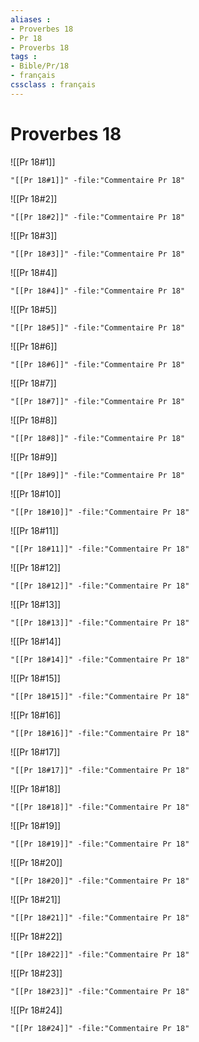 ```yaml
---
aliases : 
- Proverbes 18
- Pr 18
- Proverbs 18
tags : 
- Bible/Pr/18
- français
cssclass : français
---
```


# Proverbes 18

![[Pr 18#1]]

```query
"[[Pr 18#1]]" -file:"Commentaire Pr 18"
```

![[Pr 18#2]]

```query
"[[Pr 18#2]]" -file:"Commentaire Pr 18"
```

![[Pr 18#3]]

```query
"[[Pr 18#3]]" -file:"Commentaire Pr 18"
```

![[Pr 18#4]]

```query
"[[Pr 18#4]]" -file:"Commentaire Pr 18"
```

![[Pr 18#5]]

```query
"[[Pr 18#5]]" -file:"Commentaire Pr 18"
```

![[Pr 18#6]]

```query
"[[Pr 18#6]]" -file:"Commentaire Pr 18"
```

![[Pr 18#7]]

```query
"[[Pr 18#7]]" -file:"Commentaire Pr 18"
```

![[Pr 18#8]]

```query
"[[Pr 18#8]]" -file:"Commentaire Pr 18"
```

![[Pr 18#9]]

```query
"[[Pr 18#9]]" -file:"Commentaire Pr 18"
```

![[Pr 18#10]]

```query
"[[Pr 18#10]]" -file:"Commentaire Pr 18"
```

![[Pr 18#11]]

```query
"[[Pr 18#11]]" -file:"Commentaire Pr 18"
```

![[Pr 18#12]]

```query
"[[Pr 18#12]]" -file:"Commentaire Pr 18"
```

![[Pr 18#13]]

```query
"[[Pr 18#13]]" -file:"Commentaire Pr 18"
```

![[Pr 18#14]]

```query
"[[Pr 18#14]]" -file:"Commentaire Pr 18"
```

![[Pr 18#15]]

```query
"[[Pr 18#15]]" -file:"Commentaire Pr 18"
```

![[Pr 18#16]]

```query
"[[Pr 18#16]]" -file:"Commentaire Pr 18"
```

![[Pr 18#17]]

```query
"[[Pr 18#17]]" -file:"Commentaire Pr 18"
```

![[Pr 18#18]]

```query
"[[Pr 18#18]]" -file:"Commentaire Pr 18"
```

![[Pr 18#19]]

```query
"[[Pr 18#19]]" -file:"Commentaire Pr 18"
```

![[Pr 18#20]]

```query
"[[Pr 18#20]]" -file:"Commentaire Pr 18"
```

![[Pr 18#21]]

```query
"[[Pr 18#21]]" -file:"Commentaire Pr 18"
```

![[Pr 18#22]]

```query
"[[Pr 18#22]]" -file:"Commentaire Pr 18"
```

![[Pr 18#23]]

```query
"[[Pr 18#23]]" -file:"Commentaire Pr 18"
```

![[Pr 18#24]]

```query
"[[Pr 18#24]]" -file:"Commentaire Pr 18"
```

